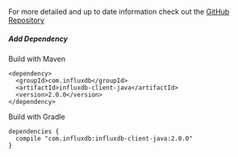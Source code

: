 For more detailed and up to date information check out the <a href="https://github.com/influxdata/influxdb-client-java" target="_blank" rel="noreferrer">GitHub Repository</a>

##### Add Dependency

Build with Maven

```
<dependency>
  <groupId>com.influxdb</groupId>
  <artifactId>influxdb-client-java</artifactId>
  <version>2.0.0</version>
</dependency>
```

Build with Gradle

```
dependencies {
  compile "com.influxdb:influxdb-client-java:2.0.0"
}
```
